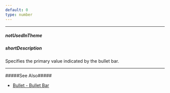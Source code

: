 ```yaml
---
default: 0
type: number
---
```

---
##### notUsedInTheme

##### shortDescription
Specifies the primary value indicated by the bullet bar.

---
#####See Also#####
- [Bullet - Bullet Bar](/concepts/20%20Data%20Visualization/10%20Charts/90%20Bullet%20Elements/10%20Bullet%20Bar.md '/Documentation/Guide/Data_Visualization/Charts/Bullet_Elements/#Bullet_Bar')
